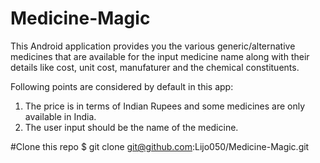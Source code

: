 # Medicine-Magic
This Android application provides you the various generic/alternative medicines that are available for the input medicine name along with their details like cost, unit cost, manufaturer and the chemical constituents.

Following points are considered by default in this app:
1. The price is in terms of Indian Rupees and some medicines are only available in India.
2. The user input should be the name of the medicine.

#Clone this repo
$ git clone git@github.com:Lijo050/Medicine-Magic.git
